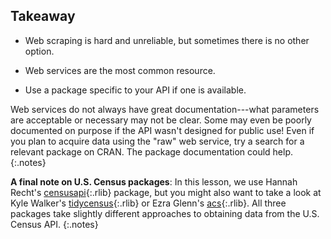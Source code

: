 ---
---

## Takeaway

- Web scraping is hard and unreliable, but sometimes there is no other option.
  
- Web services are the most common resource.

- Use a package specific to your API if one is available.

Web services do not always have great documentation---what parameters are
acceptable or necessary may not be clear. Some may even be poorly documented on
purpose if the API wasn't designed for public use! Even if you plan to acquire
data using the "raw" web service, try a search for a relevant package on CRAN.
The package documentation could help.
{:.notes}

**A final note on U.S. Census packages**: In this lesson, we use Hannah Recht's
[censusapi](){:.rlib} package, but you might also want to take a look at 
Kyle Walker's [tidycensus](){:.rlib} or Ezra Glenn's [acs](){:.rlib}. All three
packages take slightly different approaches to obtaining data from the U.S.
Census API.
{:.notes}
